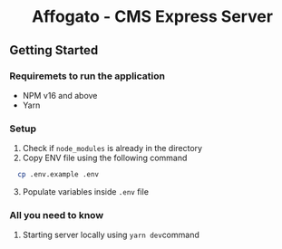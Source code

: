 <h1 align=center>Affogato - CMS Express Server</h1>

## Getting Started

### Requiremets to run the application

- NPM v16 and above
- Yarn

### Setup

1.  Check if `node_modules` is already in the directory
2.  Copy ENV file using the following command

```bash
  cp .env.example .env
```

3. Populate variables inside `.env` file

### All you need to know

1.  Starting server locally using `yarn dev`command
